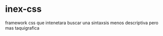 inex-css
========

framework css que intenetara buscar una sintaxsis menos descriptiva pero mas taquigrafica
